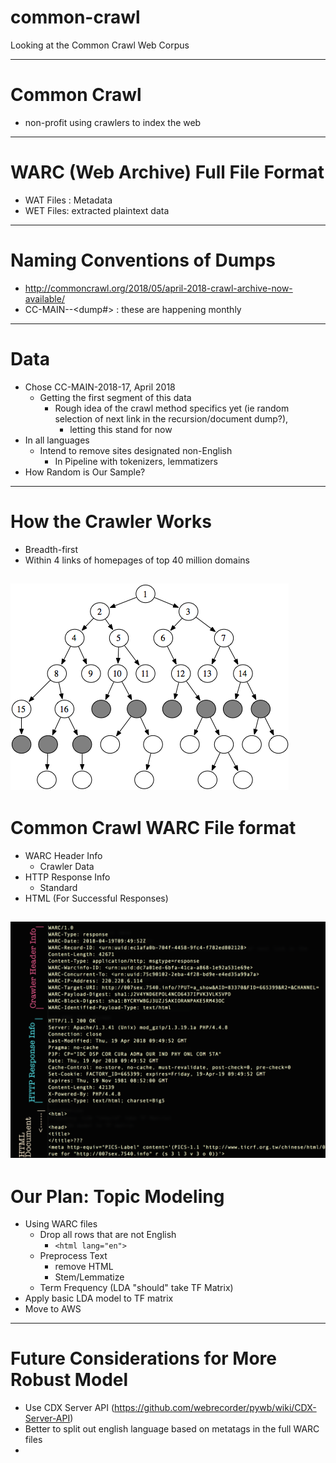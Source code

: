 # common-crawl
Looking at the Common Crawl Web Corpus

--------------------------------------------------------

# Common Crawl
  * non-profit using crawlers to index the web

--------------------------------------------------------

# WARC (Web Archive) Full File Format
  * WAT Files : Metadata
  * WET Files: extracted plaintext data

--------------------------------------------------------

# Naming Conventions of Dumps
  * http://commoncrawl.org/2018/05/april-2018-crawl-archive-now-available/
  * CC-MAIN-<Year>-<dump#> : these are happening monthly

--------------------------------------------------------

# Data
  * Chose CC-MAIN-2018-17, April 2018
    * Getting the first segment of this data
      * Rough idea of the crawl method specifics yet (ie random selection of next link in the recursion/document dump?),
        * letting this stand for now
  * In all languages
    * Intend to remove sites designated non-English
      * In Pipeline with tokenizers, lemmatizers
  * How Random is Our Sample?
--------------------------------------------------------
# How the Crawler Works
  * Breadth-first
   * Within 4 links of homepages of top 40 million domains

![Breadth](images/breadth-first.png)
--------------------------------------------------------
# Common Crawl WARC File format
  * WARC Header Info
    * Crawler Data
  * HTTP Response Info
    * Standard
  * HTML (For Successful Responses)

![warc format](images/00_warc-format.png)
--------------------------------------------------------

# Our Plan: Topic Modeling
  * Using WARC files
    * Drop all rows that are not English
      * `<html lang="en">`
    * Preprocess Text
      * remove HTML
      * Stem/Lemmatize
    * Term Frequency (LDA "should" take TF Matrix)
  * Apply basic LDA model to TF matrix
  * Move to AWS

--------------------------------------------------------

# Future Considerations for More Robust Model
  * Use CDX Server API (https://github.com/webrecorder/pywb/wiki/CDX-Server-API)
  * Better to split out english language based on metatags in the full WARC files
  *
